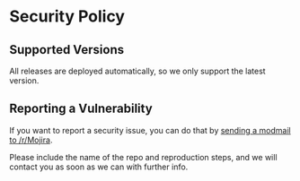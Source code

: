 # Security Policy

## Supported Versions

All releases are deployed automatically, so we only support the latest version.

## Reporting a Vulnerability

If you want to report a security issue, you can do that
by [sending a modmail to /r/Mojira](https://www.reddit.com/message/compose?to=/r/Mojira).

Please include the name of the repo and reproduction steps, and we will contact you as soon as we can with further info.
